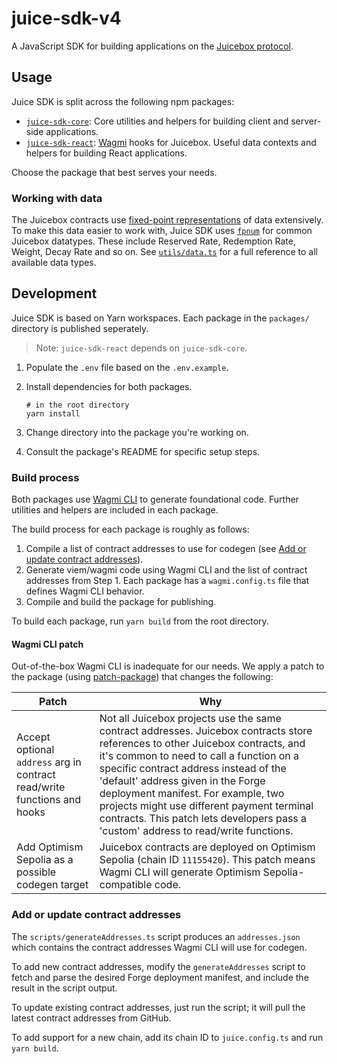 # juice-sdk-v4

A JavaScript SDK for building applications on the [Juicebox protocol](https://docs.juicebox.money/).

## Usage

Juice SDK is split across the following npm packages:

- [`juice-sdk-core`](./packages/core/README.md): Core utilities and helpers for building client and server-side applications.
- [`juice-sdk-react`](./packages/react/README.md): [Wagmi](https://wagmi.sh/) hooks for Juicebox. Useful data contexts and helpers for building React applications.

Choose the package that best serves your needs.

### Working with data

The Juicebox contracts use [fixed-point representations](https://medium.com/cementdao/fixed-point-math-in-solidity-616f4508c6e8) of data extensively. To make this data easier to work with, Juice SDK uses [`fpnum`](https://github.com/peeldao/fpnum) for common Juicebox datatypes. These include Reserved Rate, Redemption Rate, Weight, Decay Rate and so on. See [`utils/data.ts`](./packages/core/src/utils/data.ts) for a full reference to all available data types.

## Development

Juice SDK is based on Yarn workspaces. Each package in the `packages/` directory is published seperately.

> Note: `juice-sdk-react` depends on `juice-sdk-core`.

1. Populate the `.env` file based on the `.env.example`.
1. Install dependencies for both packages.

   ```
   # in the root directory
   yarn install
   ```

1. Change directory into the package you're working on.
1. Consult the package's README for specific setup steps.

### Build process

Both packages use [Wagmi CLI](https://wagmi.sh/cli/getting-started) to generate foundational code. Further utilities and helpers are included in each package.

The build process for each package is roughly as follows:

1. Compile a list of contract addresses to use for codegen (see [Add or update contract addresses](#add-or-update-contract-addresses)).
1. Generate viem/wagmi code using Wagmi CLI and the list of contract addresses from Step 1. Each package has a `wagmi.config.ts` file that defines Wagmi CLI behavior.
1. Compile and build the package for publishing.

To build each package, run `yarn build` from the root directory.

#### Wagmi CLI patch

Out-of-the-box Wagmi CLI is inadequate for our needs. We apply a patch to the package (using [patch-package](https://www.npmjs.com/package/patch-package)) that changes the following:

| Patch                                                                    | Why                                                                                                                                                                                                                                                                                                                                                                                                                                  |
| ------------------------------------------------------------------------ | ------------------------------------------------------------------------------------------------------------------------------------------------------------------------------------------------------------------------------------------------------------------------------------------------------------------------------------------------------------------------------------------------------------------------------------ |
| Accept optional `address` arg in contract read/write functions and hooks | Not all Juicebox projects use the same contract addresses. Juicebox contracts store references to other Juicebox contracts, and it's common to need to call a function on a specific contract address instead of the 'default' address given in the Forge deployment manifest. For example, two projects might use different payment terminal contracts. This patch lets developers pass a 'custom' address to read/write functions. |
| Add Optimism Sepolia as a possible codegen target                        | Juicebox contracts are deployed on Optimism Sepolia (chain ID `11155420`). This patch means Wagmi CLI will generate Optimism Sepolia-compatible code.                                                                                                                                                                                                                                                                                |

### Add or update contract addresses

The `scripts/generateAddresses.ts` script produces an `addresses.json` which contains the contract addresses Wagmi CLI will use for codegen.

To add new contract addresses, modify the `generateAddresses` script to fetch and parse the desired Forge deployment manifest, and include the result in the script output.

To update existing contract addresses, just run the script; it will pull the latest contract addresses from GitHub.

To add support for a new chain, add its chain ID to `juice.config.ts` and run `yarn build`.
